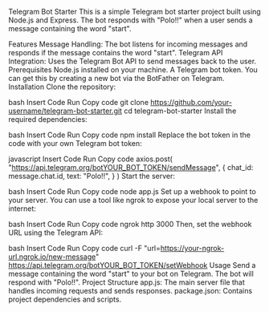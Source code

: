 Telegram Bot Starter
This is a simple Telegram bot starter project built using Node.js and Express. The bot responds with "Polo!!" when a user sends a message containing the word "start".

Features
Message Handling: The bot listens for incoming messages and responds if the message contains the word "start".
Telegram API Integration: Uses the Telegram Bot API to send messages back to the user.
Prerequisites
Node.js installed on your machine.
A Telegram bot token. You can get this by creating a new bot via the BotFather on Telegram.
Installation
Clone the repository:

bash
Insert Code
Run
Copy code
git clone https://github.com/your-username/telegram-bot-starter.git
cd telegram-bot-starter
Install the required dependencies:

bash
Insert Code
Run
Copy code
npm install
Replace the bot token in the code with your own Telegram bot token:

javascript
Insert Code
Run
Copy code
axios.post(
    "https://api.telegram.org/botYOUR_BOT_TOKEN/sendMessage",
    {
        chat_id: message.chat.id,
        text: "Polo!!",
    }
)
Start the server:

bash
Insert Code
Run
Copy code
node app.js
Set up a webhook to point to your server. You can use a tool like ngrok to expose your local server to the internet:

bash
Insert Code
Run
Copy code
ngrok http 3000
Then, set the webhook URL using the Telegram API:

bash
Insert Code
Run
Copy code
curl -F "url=https://your-ngrok-url.ngrok.io/new-message" https://api.telegram.org/botYOUR_BOT_TOKEN/setWebhook
Usage
Send a message containing the word "start" to your bot on Telegram.
The bot will respond with "Polo!!".
Project Structure
app.js: The main server file that handles incoming requests and sends responses.
package.json: Contains project dependencies and scripts.
